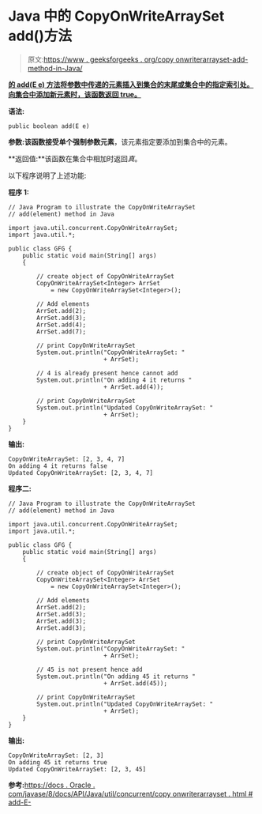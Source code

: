 # Java 中的 CopyOnWriteArraySet add()方法

> 原文:[https://www . geeksforgeeks . org/copy onwriterarrayset-add-method-in-Java/](https://www.geeksforgeeks.org/copyonwritearrayset-add-method-in-java/)

**[的 **add(E e)** 方法将参数中传递的元素插入到集合的末尾或集合中的指定索引处。向集合中添加新元素时，该函数返回 true。](https://www.geeksforgeeks.org/copyonwritearrayset-in-java/)**

**语法:**

```
public boolean add(E e)
```

**参数:**该函数接受单个强制参数**元素**，该元素指定要添加到集合中的元素。

**返回值:**该函数在集合中相加时返回*真*。

以下程序说明了上述功能:

**程序 1:**

```
// Java Program to illustrate the CopyOnWriteArraySet
// add(element) method in Java

import java.util.concurrent.CopyOnWriteArraySet;
import java.util.*;

public class GFG {
    public static void main(String[] args)
    {

        // create object of CopyOnWriteArraySet
        CopyOnWriteArraySet<Integer> ArrSet
            = new CopyOnWriteArraySet<Integer>();

        // Add elements
        ArrSet.add(2);
        ArrSet.add(3);
        ArrSet.add(4);
        ArrSet.add(7);

        // print CopyOnWriteArraySet
        System.out.println("CopyOnWriteArraySet: "
                           + ArrSet);

        // 4 is already present hence cannot add
        System.out.println("On adding 4 it returns "
                           + ArrSet.add(4));

        // print CopyOnWriteArraySet
        System.out.println("Updated CopyOnWriteArraySet: "
                           + ArrSet);
    }
}
```

**输出:**

```
CopyOnWriteArraySet: [2, 3, 4, 7]
On adding 4 it returns false
Updated CopyOnWriteArraySet: [2, 3, 4, 7]

```

**程序二:**

```
// Java Program to illustrate the CopyOnWriteArraySet
// add(element) method in Java

import java.util.concurrent.CopyOnWriteArraySet;
import java.util.*;

public class GFG {
    public static void main(String[] args)
    {

        // create object of CopyOnWriteArraySet
        CopyOnWriteArraySet<Integer> ArrSet
            = new CopyOnWriteArraySet<Integer>();

        // Add elements
        ArrSet.add(2);
        ArrSet.add(3);
        ArrSet.add(3);
        ArrSet.add(3);

        // print CopyOnWriteArraySet
        System.out.println("CopyOnWriteArraySet: "
                           + ArrSet);

        // 45 is not present hence add
        System.out.println("On adding 45 it returns "
                           + ArrSet.add(45));

        // print CopyOnWriteArraySet
        System.out.println("Updated CopyOnWriteArraySet: "
                           + ArrSet);
    }
}
```

**输出:**

```
CopyOnWriteArraySet: [2, 3]
On adding 45 it returns true
Updated CopyOnWriteArraySet: [2, 3, 45]

```

**参考:**[https://docs . Oracle . com/javase/8/docs/API/Java/util/concurrent/copy onwriterarrayset . html # add-E-](https://docs.oracle.com/javase/8/docs/api/java/util/concurrent/CopyOnWriteArraySet.html#add-E-)